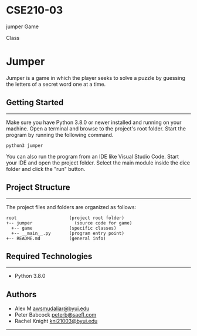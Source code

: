 # CSE210-03

jumper Game

Class

# Jumper

Jumper is a game in which the player seeks to solve a puzzle by guessing the letters of a secret word one at a time.

## Getting Started

---

Make sure you have Python 3.8.0 or newer installed and running on your machine. Open a terminal and
browse to the project's root folder. Start the program by running the following command.

```
python3 jumper
```

You can also run the program from an IDE like Visual Studio Code. Start your IDE and open the
project folder. Select the main module inside the dice folder and click the "run" button.

## Project Structure

---

The project files and folders are organized as follows:

```
root                    (project root folder)
+-- jumper                (source code for game)
  +-- game              (specific classes)
  +-- __main__.py       (program entry point)
+-- README.md           (general info)
```

## Required Technologies

---

- Python 3.8.0

## Authors

- Alex M awsmudaliar@byui.edu
- Peter Babcock peterb@saefl.com
- Rachel Knight kni21003@byui.edu

---
